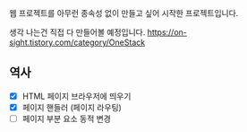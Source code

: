 웹 프로젝트를 아무런 종속성 없이 만들고 싶어 시작한 프로젝트입니다.

생각 나는건 직접 다 만들어볼 예정입니다.
https://on-sight.tistory.com/category/OneStack

## 역사

- [x] HTML 페이지 브라우저에 띄우기
- [x] 페이지 핸들러 (페이지 라우팅)
- [ ] 페이지 부분 요소 동적 변경
